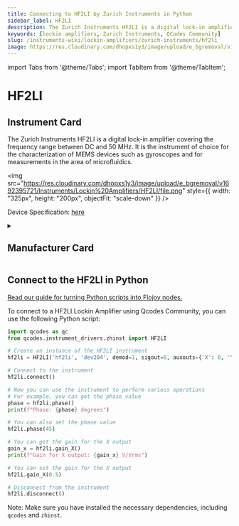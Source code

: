 ```yaml
---
title: Connecting to HF2LI by Zurich Instruments in Python
sidebar_label: HF2LI
description: The Zurich Instruments HF2LI is a digital lock-in amplifier covering the frequency range between DC and 50 MHz. It is the instrument of choice for the characterization of MEMS devices such as gyroscopes and for measurements in the area of microfluidics.
keywords: [lockin amplifiers, Zurich Instruments, QCodes Community]
slug: /instruments-wiki/lockin-amplifiers/zurich-instruments/hf2li
image: https://res.cloudinary.com/dhopxs1y3/image/upload/e_bgremoval/v1692395721/Instruments/Lockin%20Amplifiers/HF2LI/file.png
---
```


import Tabs from '@theme/Tabs';
import TabItem from '@theme/TabItem';

# HF2LI

## Instrument Card

<div className="flex">

<div>

The Zurich Instruments HF2LI is a digital lock-in amplifier covering the frequency range between DC and 50 MHz. It is the instrument of choice for the characterization of MEMS devices such as gyroscopes and for measurements in the area of microfluidics.

</div>

<img src="https://res.cloudinary.com/dhopxs1y3/image/upload/e_bgremoval/v1692395721/Instruments/Lockin%20Amplifiers/HF2LI/file.png" style={{ width: "325px", height: "200px", objectFit: "scale-down" }} />

</div>

<div className="flex text-center">

<p>Device Specification: <a target="\_blank" href="https://lasphotonics.com/wp-content/uploads/2020/12/zi_hf2li_leaflet_web.pdf">here</a></p>

</div>

<details style={{ marginTop: "15px"}}>
<summary><h2>Manufacturer Card</h2></summary>

<img src="https://res.cloudinary.com/dhopxs1y3/image/upload/v1692806207/Instruments/Vendor%20Logos/Zurich_Instruments.png" style={{ width: "100%", height: "170px",objectFit: "scale-down" }} />

Zurich Instruments Ltd. is a privately owned company developing and selling advanced test and measurement instruments equipped with software for dynamic signal analysis.

<ul>
  <li>Headquarters: Switzerland</li>
  <li>Yearly Revenue (millions, USD): 38.0</li>
  <li>Vendor Website: <a href="https://www.zhinst.com/americas/en">here</a></li>
</ul>
</details>

## Connect to the HF2LI in Python

[Read our guide for turning Python scripts into Flojoy nodes.](https://docs.flojoy.ai/custom-nodes/creating-custom-node/)
<Tabs>
<TabItem value="QCodes Community" label="QCodes Community">

To connect to a HF2LI Lockin Amplifier using Qcodes Community, you can use the following Python script:

```python
import qcodes as qc
from qcodes.instrument_drivers.zhinst import HF2LI

# Create an instance of the HF2LI instrument
hf2li = HF2LI('hf2li', 'dev204', demod=1, sigout=0, auxouts={'X': 0, 'Y': 3})

# Connect to the instrument
hf2li.connect()

# Now you can use the instrument to perform various operations
# For example, you can get the phase value
phase = hf2li.phase()
print(f"Phase: {phase} degrees")

# You can also set the phase value
hf2li.phase(45)

# You can get the gain for the X output
gain_x = hf2li.gain_X()
print(f"Gain for X output: {gain_x} V/Vrms")

# You can set the gain for the X output
hf2li.gain_X(0.5)

# Disconnect from the instrument
hf2li.disconnect()
```

Note: Make sure you have installed the necessary dependencies, including `qcodes` and `zhinst`.

</TabItem>
</Tabs>